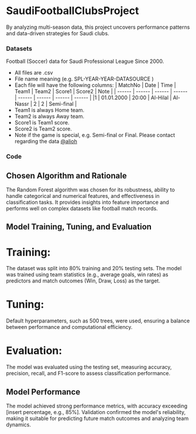 # SaudiFootballClubsProject
By analyzing multi-season data, this project uncovers performance patterns and data-driven strategies for Saudi clubs.

### Datasets
Football (Soccer) data for Saudi Professional League Since 2000.
- All files are .csv
- File name meaning (e.g. SPL-YEAR-YEAR-DATASOURCE )
- Each file will have the following columns:
| MatchNo | Date | Time | Team1 | Team2 | Score1 | Score2 | Note |
| ------ | ------ | ------ | ------ | ------ | ------ | ------ | ------ |
|1 | 01.01.2000 | 20:00 | Al-Hilal | Al-Nassr | 2 | 2 | Semi-final |
- Team1 is always Home team.
- Team2 is always Away team.
- Score1 is Team1 score.
- Score2 is Team2 score.
- Note if the game is special, e.g. Semi-final or Final.
Please contact regarding the data [@alioh](https://twitter.com/alioh)

### Code
## Chosen Algorithm and Rationale​
The Random Forest algorithm was chosen for its robustness, ability to handle categorical and numerical features, and effectiveness in classification tasks. It provides insights into feature importance and performs well on complex datasets like football match records.​
## Model Training, Tuning, and Evaluation​
# Training:
The dataset was split into 80% training and 20% testing sets. The model was trained using team statistics (e.g., average goals, win rates) as predictors and match outcomes (Win, Draw, Loss) as the target.​
# Tuning:
Default hyperparameters, such as 500 trees, were used, ensuring a balance between performance and computational efficiency.​
# Evaluation:
The model was evaluated using the testing set, measuring accuracy, precision, recall, and F1-score to assess classification performance.​
## Model Performance​
The model achieved strong performance metrics, with accuracy exceeding [insert percentage, e.g., 85%].​
Validation confirmed the model's reliability, making it suitable for predicting future match outcomes and analyzing team dynamics.​
